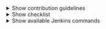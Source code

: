 

<details>
<summary>Show contribution guidelines</summary>

  - To sign and title your commits, please refer to
    [Submitting Patches to Ceph](https://github.com/ceph/ceph/blob/main/SubmittingPatches.rst).
    - Please give your pull request a title like

          [component]: [short description]

    - Please use this format for each git commit message:

          [component]: [short description]

          [A longer multiline description]

          Fixes: [ticket URL on tracker.ceph.com, create one if necessary]
          Signed-off-by: [Your Name] <[your email]>

    For examples, use "git log".

  - If you are submitting a fix for a stable branch (e.g. "quincy"), please refer to
    [Submitting Patches to Ceph - Backports](https://github.com/ceph/ceph/blob/master/SubmittingPatches-backports.rst) for the proper workflow.

  - When filling out the below checklist, you may click boxes directly in the GitHub web UI.
    When entering or editing the entire PR message in the GitHub web UI editor,
    you may also select a checklist item by adding an `x` between the brackets: `[x]`.
    Spaces and capitalization matter when checking off items this way.
</details>

<details>
<summary>Show checklist</summary>

- Tracker (select at least one)
  - [ ] References tracker ticket
  - [ ] Very recent bug; references commit where it was introduced
  - [ ] New feature (ticket optional)
  - [ ] Doc update (no ticket needed)
  - [ ] Code cleanup (no ticket needed)
- Component impact
  - [ ] Affects [Dashboard](https://tracker.ceph.com/projects/dashboard/issues/new), opened tracker ticket
  - [ ] Affects [Orchestrator](https://tracker.ceph.com/projects/orchestrator/issues/new), opened tracker ticket
  - [ ] No impact that needs to be tracked
- Documentation (select at least one)
  - [ ] Updates relevant documentation
  - [ ] No doc update is appropriate
- Tests (select at least one)
  - [ ] Includes [unit test(s)](https://docs.ceph.com/en/latest/dev/developer_guide/tests-unit-tests/)
  - [ ] Includes [integration test(s)](https://docs.ceph.com/en/latest/dev/developer_guide/testing_integration_tests/)
  - [ ] Includes bug reproducer
  - [ ] No tests
</details>

<details>
<summary>Show available Jenkins commands</summary>

- `jenkins retest this please`
- `jenkins test classic perf`
- `jenkins test crimson perf`
- `jenkins test signed`
- `jenkins test make check`
- `jenkins test make check arm64`
- `jenkins test submodules`
- `jenkins test dashboard`
- `jenkins test dashboard cephadm`
- `jenkins test api`
- `jenkins test docs`
- `jenkins render docs`
- `jenkins test ceph-volume all`
- `jenkins test ceph-volume tox`
- `jenkins test windows`
- `jenkins test rook e2e`
</details>
